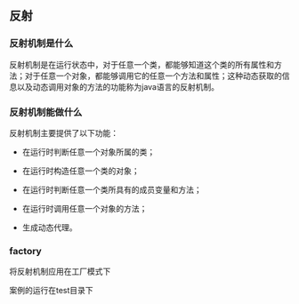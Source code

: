 ## 反射

### 反射机制是什么

反射机制是在运行状态中，对于任意一个类，都能够知道这个类的所有属性和方法；对于任意一个对象，都能够调用它的任意一个方法和属性；这种动态获取的信息以及动态调用对象的方法的功能称为java语言的反射机制。

### 反射机制能做什么

反射机制主要提供了以下功能： 

* 在运行时判断任意一个对象所属的类；

* 在运行时构造任意一个类的对象；

* 在运行时判断任意一个类所具有的成员变量和方法；

* 在运行时调用任意一个对象的方法；

* 生成动态代理。

### factory

将反射机制应用在工厂模式下

案例的运行在test目录下